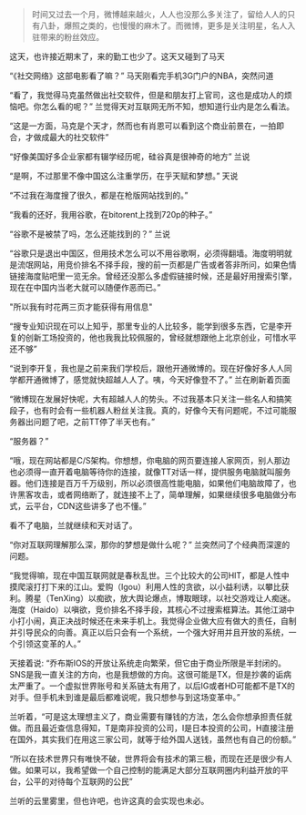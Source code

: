 > 时间又过去一个月，微博越来越火，人人也没那么多关注了，留给人人的只有八卦，爆照之类的，也慢慢的麻木了。而微博，更多是关注明星，名人入驻带来的粉丝效应。

这天，也许接近期末了，来的勤工也少了。这天又碰到了马天

“《社交网络》这部电影看了嘛？” 马天刚看完手机3G门户的NBA，突然问道

“看了，我觉得马克虽然做出社交软件，但是和朋友打上官司，这也是成功人的烦恼吧。你怎么看的呢？” 兰觉得天对互联网无所不知，想知道行业内是怎么看法。

“这是一方面，马克是个天才，然而也有肖恩可以看到这个商业前景在，一拍即合，才做成最大的社交软件”

“好像美国好多企业家都有辍学经历呢，硅谷真是很神奇的地方” 兰说

“是啊，不过那里不像中国这么注重学历，在乎天赋和梦想。” 天说

“不过我在海度搜了很久，都是在枪版网站找到的。”

“我看的还好，我用谷歌，在bitorent上找到720p的种子。”

“谷歌不是被禁了吗，怎么还能找到的？” 兰说

“谷歌只是退出中国区，但用技术怎么可以不用谷歌啊，必须得翻墙。海度明明就是流氓网站，用竞价排名不择手段，搜的前一页都是广告或者答非所问，如果色情链接海度贴吧里一览无余。曾经还没那么多虚假链接时候，还是最好用搜索引擎，现在在中国内当老大就可以随便作恶而已。”

"所以我有时花两三页才能获得有用信息"

“搜专业知识现在可以上知乎，那里专业的人比较多，能学到很多东西，它是李开复的创新工场投资的，他也我我比较佩服的，曾经就想跟他上北京创业，可惜水平还不够”

“说到李开复，我也是之前来我们学校后，跟他开通微博的。现在好像好多人人同学都开通微博了，感觉就快超越人人了。咦，今天好像登不了。” 兰在刷新着页面

“微博现在发展好快呢，大有超越人人的势头。不过我基本只关注一些名人和搞笑段子，也有时会有一些机器人粉丝关注我。真的，好像今天有问题呢，不过可能服务器出问题了吧，之前TT停了半天也有。”

“服务器？”

“哦，现在网站都是C/S架构。你想想，你电脑的网页要连接人家网页，别人那边也必须得一直开着电脑等待你的连接，就像TT对话一样，提供服务电脑就叫服务器。他们连接是百万千万级别，所以必须很高性能电脑，如果他们电脑故障了，也许黑客攻击，或者网络断了，就连接不上了，简单理解，如果继续很多电脑做分布式，云平台，CDN这些讲多了也不懂。”

看不了电脑，兰就继续和天对话了。

“你对互联网理解那么深，那你的梦想是做什么呢？” 兰突然问了个经典而深邃的问题。

“我觉得嘛，现在中国互联网就是春秋乱世。三个比较大的公司HIT，都是人性中摸爬滚打打下来的江山。爱购（Igou）利用人性的贪欲，以小益利诱，以攀比获利。腾星（TenXing）以痴欲，放大舆论爆点，博取眼球，以社交游戏让人痴迷。海度（Haido）以嗔欲，竞价排名不择手段，其核心不过搜索框算法。其他江湖中小打小闹，真正决战时候还在未来手机上。我觉得企业做大应有做大的责任，自制并引导民众的向善。真正以后只会有一个系统，一个强大好用并且开放的系统，一个引领这变革的人。”

天接着说:
“乔布斯IOS的开放让系统走向繁荣，但它由于商业所限是半封闭的。SNS是我一直关注的方向，也是我想做的方向。这很可能是TX，但是抄袭的诟病太严重了。一个虚拟世界账号和关系链太有用了，以后IG或者HD可能都不是TX的对手。但手机未到谁是最后都难说呢，我只想参与到这场变革中。”

兰听着，“可是这太理想主义了，商业需要有赚钱的方法，怎么会你想承担责任就做。而且最近查信息得知，T是南非投资的公司，I是日本投资的公司，H直接注册在国外，其实我们在用这三家公司，就等于给外国人送钱，虽然也有自己的份额。”

“所以在技术世界只有唯快不破，世界将会有技术的第三极，而现在还是很少有人做。如果可以，我希望做一个自己控制的能满足大部分互联网圈内利益开放的平台，公平的对待每个互联网的公民”

兰听的云里雾里，但也许吧，也许这真的会实现也未必。
